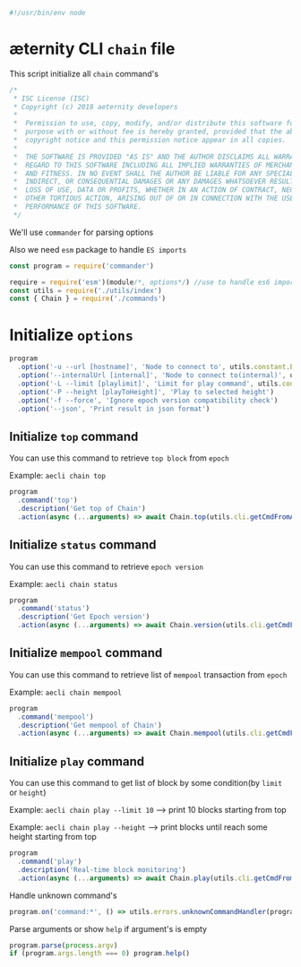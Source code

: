 





  

```js
#!/usr/bin/env node

```







# æternity CLI `chain` file

This script initialize all `chain` command's


  

```js
/*
 * ISC License (ISC)
 * Copyright (c) 2018 aeternity developers
 *
 *  Permission to use, copy, modify, and/or distribute this software for any
 *  purpose with or without fee is hereby granted, provided that the above
 *  copyright notice and this permission notice appear in all copies.
 *
 *  THE SOFTWARE IS PROVIDED "AS IS" AND THE AUTHOR DISCLAIMS ALL WARRANTIES WITH
 *  REGARD TO THIS SOFTWARE INCLUDING ALL IMPLIED WARRANTIES OF MERCHANTABILITY
 *  AND FITNESS. IN NO EVENT SHALL THE AUTHOR BE LIABLE FOR ANY SPECIAL, DIRECT,
 *  INDIRECT, OR CONSEQUENTIAL DAMAGES OR ANY DAMAGES WHATSOEVER RESULTING FROM
 *  LOSS OF USE, DATA OR PROFITS, WHETHER IN AN ACTION OF CONTRACT, NEGLIGENCE OR
 *  OTHER TORTIOUS ACTION, ARISING OUT OF OR IN CONNECTION WITH THE USE OR
 *  PERFORMANCE OF THIS SOFTWARE.
 */

```







We'll use `commander` for parsing options

Also we need `esm` package to handle `ES imports`


  

```js
const program = require('commander')

require = require('esm')(module/*, options*/) //use to handle es6 import/export
const utils = require('./utils/index')
const { Chain } = require('./commands')


```







# Initialize `options`


  

```js
program
  .option('-u --url [hostname]', 'Node to connect to', utils.constant.EPOCH_URL)
  .option('--internalUrl [internal]', 'Node to connect to(internal)', utils.constant.EPOCH_INTERNAL_URL)
  .option('-L --limit [playlimit]', 'Limit for play command', utils.constant.PLAY_LIMIT)
  .option('-P --height [playToHeight]', 'Play to selected height')
  .option('-f --force', 'Ignore epoch version compatibility check')
  .option('--json', 'Print result in json format')


```







## Initialize `top` command

You can use this command to retrieve `top block` from `epoch`

Example: `aecli chain top`


  

```js
program
  .command('top')
  .description('Get top of Chain')
  .action(async (...arguments) => await Chain.top(utils.cli.getCmdFromArguments(arguments)))


```







## Initialize `status` command

You can use this command to retrieve `epoch version`

Example: `aecli chain status`


  

```js
program
  .command('status')
  .description('Get Epoch version')
  .action(async (...arguments) => await Chain.version(utils.cli.getCmdFromArguments(arguments)))


```







## Initialize `mempool` command

You can use this command to retrieve list of `mempool` transaction from `epoch`

Example: `aecli chain mempool`


  

```js
program
  .command('mempool')
  .description('Get mempool of Chain')
  .action(async (...arguments) => await Chain.mempool(utils.cli.getCmdFromArguments(arguments)))


```







## Initialize `play` command

You can use this command to get list of block by some condition(by `limit` or `height`)

Example: `aecli chain play --limit 10` --> print 10 blocks starting from top

Example: `aecli chain play --height` --> print blocks until reach some height starting from top


  

```js
program
  .command('play')
  .description('Real-time block monitoring')
  .action(async (...arguments) => await Chain.play(utils.cli.getCmdFromArguments(arguments)))


```







Handle unknown command's


  

```js
program.on('command:*', () => utils.errors.unknownCommandHandler(program)())


```







Parse arguments or show `help` if argument's is empty


  

```js
program.parse(process.argv)
if (program.args.length === 0) program.help()


```




